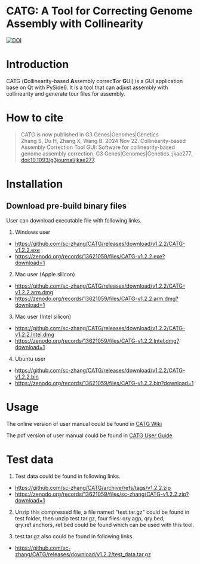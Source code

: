 # CATG: A Tool for Correcting Genome Assembly with Collinearity

[![DOI](https://zenodo.org/badge/DOI/10.5281/zenodo.13621059.svg)](https://doi.org/10.5281/zenodo.13621059)

# Introduction
CATG (**C**ollinearity-based **A**ssembly correc**T**or **G**UI) is a GUI application base on Qt with PySide6. 
It is a tool that can adjust assembly with collinearity and generate tour files for assembly.

# How to cite
> CATG is now published in G3 Genes|Genomes|Genetics  
> Zhang S, Du H, Zhang X, Wang B. 2024 Nov 22. Collinearity-based Assembly Correction Tool GUI: Software for collinearity-based genome assembly correction. G3 Genes|Genomes|Genetics.:jkae277. [doi:10.1093/g3journal/jkae277](https://doi.org/10.1093/g3journal/jkae277).


# Installation
## Download pre-build binary files

User can download executable file with following links.  

1. Windows user  
- https://github.com/sc-zhang/CATG/releases/download/v1.2.2/CATG-v1.2.2.exe
- https://zenodo.org/records/13621059/files/CATG-v1.2.2.exe?download=1

2. Mac user (Apple silicon)
- https://github.com/sc-zhang/CATG/releases/download/v1.2.2/CATG-v1.2.2.arm.dmg
- https://zenodo.org/records/13621059/files/CATG-v1.2.2.arm.dmg?download=1

3. Mac user (Intel silicon)
- https://github.com/sc-zhang/CATG/releases/download/v1.2.2/CATG-v1.2.2.Intel.dmg
- https://zenodo.org/records/13621059/files/CATG-v1.2.2.Intel.dmg?download=1

4. Ubuntu user
- https://github.com/sc-zhang/CATG/releases/download/v1.2.2/CATG-v1.2.2.bin
- https://zenodo.org/records/13621059/files/CATG-v1.2.2.bin?download=1

# Usage

The online version of user manual could be found in [CATG Wiki](https://github.com/sc-zhang/CATG/wiki)

The pdf version of user manual could be found in [CATG User Guide](https://github.com/sc-zhang/CATG/releases/download/v1.2.2/CATG.User.Guide.pdf)

# Test data

1. Test data could be found in following links.
- https://github.com/sc-zhang/CATG/archive/refs/tags/v1.2.2.zip
- https://zenodo.org/records/13621059/files/sc-zhang/CATG-v1.2.2.zip?download=1

2. Unzip this compressed file, a file named "test.tar.gz" could be found in test folder, then unzip test.tar.gz, four files: qry.agp, qry.bed, qry.ref.anchors, ref.bed could be found which can be used with this tool.

3. test.tar.gz also could be found in following links.
- https://github.com/sc-zhang/CATG/releases/download/v1.2.2/test_data.tar.gz
